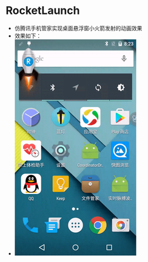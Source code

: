 # RocketLaunch
* 仿腾讯手机管家实现桌面悬浮窗小火箭发射的动画效果
* 效果如下：
* ![Flex Direction explanation](/app/src/main/assets/rocket_launch.gif)
